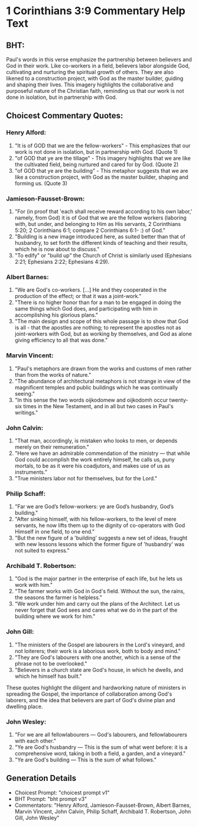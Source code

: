# 1 Corinthians 3:9 Commentary Help Text

## BHT:
Paul's words in this verse emphasize the partnership between believers and God in their work. Like co-workers in a field, believers labor alongside God, cultivating and nurturing the spiritual growth of others. They are also likened to a construction project, with God as the master builder, guiding and shaping their lives. This imagery highlights the collaborative and purposeful nature of the Christian faith, reminding us that our work is not done in isolation, but in partnership with God.

## Choicest Commentary Quotes:
### Henry Alford:
1. "It is of GOD that we are the fellow-workers" - This emphasizes that our work is not done in isolation, but in partnership with God. (Quote 1)
2. "of GOD that ye are the tillage" - This imagery highlights that we are like the cultivated field, being nurtured and cared for by God. (Quote 2)
3. "of GOD that ye are the building" - This metaphor suggests that we are like a construction project, with God as the master builder, shaping and forming us. (Quote 3)

### Jamieson-Fausset-Brown:
1. "For (in proof that 'each shall receive reward according to his own labor,' namely, from God) it is of God that we are the fellow workers (laboring with, but under, and belonging to Him as His servants, 2 Corinthians 5:20; 2 Corinthians 6:1; compare 2 Corinthians 6:1- :) of God."
2. "Building is a new image introduced here, as suited better than that of husbandry, to set forth the different kinds of teaching and their results, which he is now about to discuss."
3. "To edify" or "build up" the Church of Christ is similarly used (Ephesians 2:21; Ephesians 2:22; Ephesians 4:29).

### Albert Barnes:
1. "We are God's co-workers. [...] He and they cooperated in the production of the effect; or that it was a joint-work." 
2. "There is no higher honor than for a man to be engaged in doing the same things which God does, and participating with him in accomplishing his glorious plans."
3. "The main design and scope of this whole passage is to show that God is all - that the apostles are nothing; to represent the apostles not as joint-workers with God, but as working by themselves, and God as alone giving efficiency to all that was done."

### Marvin Vincent:
1. "Paul's metaphors are drawn from the works and customs of men rather than from the works of nature." 
2. "The abundance of architectural metaphors is not strange in view of the magnificent temples and public buildings which he was continually seeing." 
3. "In this sense the two words oijkodomew and oijkodomh occur twenty-six times in the New Testament, and in all but two cases in Paul's writings."

### John Calvin:
1. "That man, accordingly, is mistaken who looks to men, or depends merely on their remuneration."
2. "Here we have an admirable commendation of the ministry — that while God could accomplish the work entirely himself, he calls us, puny mortals, to be as it were his coadjutors, and makes use of us as instruments."
3. "True ministers labor not for themselves, but for the Lord."

### Philip Schaff:
1. "Far we are God’s fellow-workers: ye are God’s husbandry, God’s building."
2. "After sinking himself, with his fellow-workers, to the level of mere servants, he now lifts them up to the dignity of co-operators with God Himself in one field, to one end."
3. "But the new figure of a 'building' suggests a new set of ideas, fraught with new lessons lessons which the former figure of 'husbandry' was not suited to express."

### Archibald T. Robertson:
1. "God is the major partner in the enterprise of each life, but he lets us work with him." 
2. "The farmer works with God in God's field. Without the sun, the rains, the seasons the farmer is helpless." 
3. "We work under him and carry out the plans of the Architect. Let us never forget that God sees and cares what we do in the part of the building where we work for him."

### John Gill:
1. "The ministers of the Gospel are labourers in the Lord's vineyard, and not loiterers; their work is a laborious work, both to body and mind."
2. "They are God's labourers with one another, which is a sense of the phrase not to be overlooked."
3. "Believers in a church state are God's house, in which he dwells, and which he himself has built."

These quotes highlight the diligent and hardworking nature of ministers in spreading the Gospel, the importance of collaboration among God's laborers, and the idea that believers are part of God's divine plan and dwelling place.

### John Wesley:
1. "For we are all fellowlabourers — God's labourers, and fellowlabourers with each other."
2. "Ye are God's husbandry — This is the sum of what went before: it is a comprehensive word, taking in both a field, a garden, and a vineyard."
3. "Ye are God's building — This is the sum of what follows."


## Generation Details
- Choicest Prompt: "choicest prompt v1"
- BHT Prompt: "bht prompt v3"
- Commentators: "Henry Alford, Jamieson-Fausset-Brown, Albert Barnes, Marvin Vincent, John Calvin, Philip Schaff, Archibald T. Robertson, John Gill, John Wesley"
